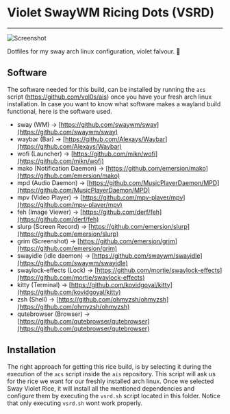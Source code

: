 # Violet SwayWM Ricing Dots (VSRD) 
---

![Screenshot](background.png)

Dotfiles for my sway arch linux configuration, violet falvour. :rice_ball:

## Software

The software needed for this build, can be installed by running the `acs` script (https://github.com/vol0s/ais) once you have your fresh arch linux installation.
In case you want to know what software makes a wayland build functional, here is the software used.

- sway (WM) -> [https://github.com/swaywm/sway](https://github.com/swaywm/sway)
- waybar (Bar) -> [https://github.com/Alexays/Waybar](https://github.com/Alexays/Waybar)
- wofi (Launcher) -> [https://github.com/mikn/wofi](https://github.com/mikn/wofi)
- mako (Notification Daemon) -> [https://github.com/emersion/mako](https://github.com/emersion/mako)
- mpd (Audio Daemon) -> [https://github.com/MusicPlayerDaemon/MPD](https://github.com/MusicPlayerDaemon/MPD)
- mpv (Video Player) -> [https://github.com/mpv-player/mpv](https://github.com/mpv-player/mpv)
- feh (Image Viewer) -> [https://github.com/derf/feh](https://github.com/derf/feh)
- slurp (Screen Record) -> [https://github.com/emersion/slurp](https://github.com/emersion/slurp)
- grim (Screenshot) -> [https://github.com/emersion/grim](https://github.com/emersion/grim)
- swayidle (idle daemon) -> [https://github.com/swaywm/swayidle](https://github.com/swaywm/swayidle)
- swaylock-effects (Lock) -> [https://github.com/mortie/swaylock-effects](https://github.com/mortie/swaylock-effects)
- kitty (Terminal) -> [https://github.com/kovidgoyal/kitty](https://github.com/kovidgoyal/kitty)
- zsh (Shell) -> [https://github.com/ohmyzsh/ohmyzsh](https://github.com/ohmyzsh/ohmyzsh)
- qutebrowser (Browser) -> [https://github.com/qutebrowser/qutebrowser](https://github.com/qutebrowser/qutebrowser)

## Installation

The right approach for getting this rice build, is by selecting it during the execution of the `acs` script inside the `ais` repository. This script will ask us for the rice we want for our freshly installed arch linux. Once we selected Sway Violet Rice, it will install all the mentioned dependencies and configure them by executing the `vsrd.sh` script located in this folder. Notice that only executing `vsrd.sh` wont work properly.